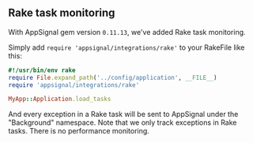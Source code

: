 
## Rake task monitoring

With AppSignal gem version `0.11.13`, we've added Rake task monitoring.

Simply add `require 'appsignal/integrations/rake'` to your RakeFile like this:

```ruby
#!/usr/bin/env rake
require File.expand_path('../config/application', __FILE__)
require 'appsignal/integrations/rake'

MyApp::Application.load_tasks

```

And every exception in a Rake task will be sent to AppSignal under the "Background" namespace. Note that we only track exceptions in Rake tasks. There is no performance monitoring.
